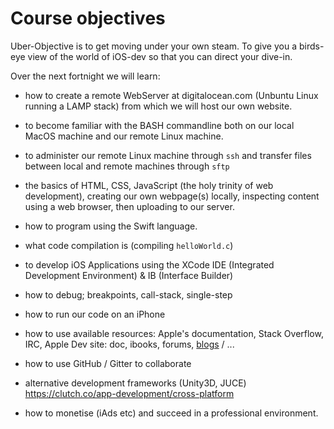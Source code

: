 # Course objectives

Uber-Objective is to get moving under your own steam. To give you a birds-eye view of the world of iOS-dev so that you can direct your dive-in.

Over the next fortnight we will learn:

- how to create a remote WebServer at digitalocean.com (Unbuntu Linux running a LAMP stack) from which we will host our own website. 

- to become familiar with the BASH commandline both on our local MacOS machine and our remote Linux machine. 

- to administer our remote Linux machine through `ssh` and transfer files between local and remote machines through `sftp`

- the basics of HTML, CSS, JavaScript (the holy trinity of web development), creating our own webpage(s) locally, inspecting content using a web browser, then uploading to our server.

- how to program using the Swift language.

- what code compilation is (compiling `helloWorld.c`)

- to develop iOS Applications using the XCode IDE (Integrated Development Environment) & IB (Interface Builder)

- how to debug; breakpoints, call-stack, single-step

- how to run our code on an iPhone

- how to use available resources: Apple's documentation, Stack Overflow, IRC, Apple Dev site: doc, ibooks, forums, [blogs](https://www.quora.com/What-are-some-good-blogs-about-Apple-Swift) / ...

- how to use GitHub / Gitter to collaborate

- alternative development frameworks (Unity3D, JUCE) https://clutch.co/app-development/cross-platform

- how to monetise (iAds etc) and succeed in a professional environment.
